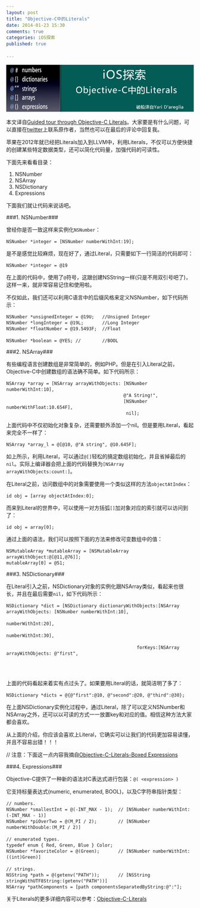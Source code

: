 ```yaml
---
layout: post
title: "Objective-C中的Literals"
date: 2014-01-23 15:30
comments: true
categories: iOS探索
published: true

---
```


![](/images/2014/01/19.png)

<!--more-->

本文译自[Guided tour through Objective-C Literals](http://www.thinkandbuild.it/guided-tour-through-objective-c-literals/)。大家要是有什么问题，可以直接在[twitter](https://twitter.com/bitwaker)上联系原作者，当然也可以在最后的评论中回复我。

苹果在2012年就已经把Literals加入到LLVM中，利用Literals，不仅可以方便快捷的创建某些特定数据类型，还可以简化代码量，加强代码的可读性。

下面先来看看目录：

1. NSNumber
2. NSArray
3. NSDictionary
4. Expressions

下面我们就让代码来说话吧。

###1. NSNumber###

曾经你是否一致这样来实例化`NSNumber`：

```objc
NSNumber *integer = [NSNumber numberWithInt:19];
```

是不是感觉比较麻烦，现在好了，通过Literal，只需要如下一行简洁的代码即可：

```objc
NSNumber *integer = @19
```

在上面的代码中，使用了`@`符号，这跟创建NSString一样(只是不用双引号吧了)，这样一来，就非常容易记住和使用啦。

不仅如此，我们还可以利用C语言中的后缀风格来定义NSNumber，如下代码所示：

```objc
NSNumber *unsignedInteger = @19U;   //Unsigned Integer
NSNumber *longInteger = @19L;       //Long Integer
NSNumber *floatNumber = @19.5493F;  //Float 
 
NSNumber *boolean = @YES; //        //BOOL
```

###2. NSArray###

有些编程语言创建数组是非常简单的，例如PHP。但是在引入Literal之前，Objective-C中创建数组的语法确不简单。如下代码所示：

```objc
NSArray *array = [NSArray arrayWithObjects: [NSNumber numberWithInt:10],
                                            @"A String!",
                                            [NSNumber numberWithFloat:10.654F],
                                             nil];
```

上面代码中不仅初始化对象复杂，还需要额外添加一个nil。但是要用Literal，看起来完全不一样了：

```objc
NSArray *array_l = @[@10, @"A string", @10.645F];
```

如上所示，利用Literal，可以通过`@[]`轻松的搞定数组初始化，并且省掉最后的`nil`。实际上编译器会把上面的代码替换为`[NSArray arrayWithObjects:count:]`。

在Literal之前，访问数组中的对象需要使用一个类似这样的方法`objectAtIndex`：

```objc
id obj = [array objectAtIndex:0]; 
```

而来到Literal的世界中，可以使用一对方括弧`[]`加对象对应的索引就可以访问到了：

```objc
id obj = array[0]; 
```

通过上面的语法，我们可以按照下面的方法来修改可变数组中的值：

```objc
NSMutableArray *mutableArray = [NSMutableArray arrayWithObject:@[@11,@76]];
mutableArray[0] = @51;
```

###3. NSDictionary###

在Literal引入之前，NSDictionary对象的实例化跟NSArray类似，看起来也很长，并且在最后需要`nil`，如下代码所示：

```objc
NSDictionary *dict = [NSDictionary dictionaryWithObjects:[NSArray arrayWithObjects: [NSNumber numberWithInt:10],
                                                                                    [NSNumber numberWithInt:20],
                                                                                    [NSNumber numberWithInt:30],
                                                                                    nil]
                                                 forKeys:[NSArray arrayWithObjects: @"first",
                                                                                    @"second",
                                                                                    @"third",
                                                                                    nil]];
```

上面的代码看起来着实有点过头了。如果要用Literal的话，就简洁明了多了：

```objc
NSDictionary *dicts = @{@"first":@10, @"second":@20, @"third":@30};
```

在上面NSDictionary实例化过程中，通过Literal，除了可以定义NSNumber和NSArray之外，还可以以可读的方式一一放置key和对应的值。相信这种方法大家都会喜欢。

从上面的介绍，你应该会喜欢上Literal，它确实可以让我们的代码更加容易读懂，并且不容易出错！！！



// 注意：下面这一点内容我摘自[Objective-C-Literals-Boxed Expressions](http://clang.llvm.org/docs/ObjectiveCLiterals.html)

###4. Expressions###

Objective-C提供了一种新的语法对C表达式进行包装：`@( <expression> )`

它支持标量表达式(numeric, enumerated, BOOL)，以及C字符串指针类型：

```objc
// numbers.
NSNumber *smallestInt = @(-INT_MAX - 1);  // [NSNumber numberWithInt:(-INT_MAX - 1)]
NSNumber *piOverTwo = @(M_PI / 2);        // [NSNumber numberWithDouble:(M_PI / 2)]

// enumerated types.
typedef enum { Red, Green, Blue } Color;
NSNumber *favoriteColor = @(Green);       // [NSNumber numberWithInt:((int)Green)]

// strings.
NSString *path = @(getenv("PATH"));       // [NSString stringWithUTF8String:(getenv("PATH"))]
NSArray *pathComponents = [path componentsSeparatedByString:@":"];
```

关于Literals的更多详细内容可以参考：[Objective-C-Literals](http://clang.llvm.org/docs/ObjectiveCLiterals.html)

